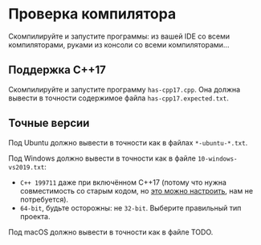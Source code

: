 # Проверка компилятора
Скомпилируйте и запустите программы: из вашей IDE со всеми компиляторами, руками из консоли со всеми компиляторами...

## Поддержка C++17
Скомпилируйте и запустите программу `has-cpp17.cpp`.
Она должна вывести в точности содержимое файла `has-cpp17.expected.txt`.

## Точные версии
Под Ubuntu должно вывести в точности как в файлах `*-ubuntu-*.txt`.

Под Windows должно вывести в точности как в файле `10-windows-vs2019.txt`:

* `C++ 199711` даже при включённом C++17 (потому что нужна совместимость со старым кодом, но [это можно настроить](https://docs.microsoft.com/en-us/cpp/build/reference/zc-cplusplus?view=msvc-160&viewFallbackFrom=vs-2019), нам не потребуется).
* `64-bit`, будьте осторожны: не `32-bit`. Выберите правильный тип проекта.

Под macOS должно вывести в точности как в файле TODO.
